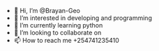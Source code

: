 - 👋 Hi, I’m @Brayan-Geo
- 👀 I’m interested in developing and programming 
- 🌱 I’m currently learning python
- 💞️ I’m looking to collaborate on 
- 📫 How to reach me +254741235410

<!---
Brayan-Geo/Brayan-Geo is a ✨ special ✨ repository because its `README.md` (this file) appears on your GitHub profile.
You can click the Preview link to take a look at your changes.
--->
